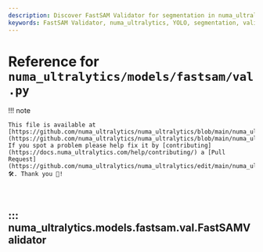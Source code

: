 ```yaml
---
description: Discover FastSAM Validator for segmentation in numa_ultralytics YOLO. Learn how to validate with custom metrics and avoid common errors. Contribute on GitHub!.
keywords: FastSAM Validator, numa_ultralytics, YOLO, segmentation, validation, metrics, GitHub, contribute, documentation
---
```


# Reference for `numa_ultralytics/models/fastsam/val.py`

!!! note

    This file is available at [https://github.com/numa_ultralytics/numa_ultralytics/blob/main/numa_ultralytics/models/fastsam/val.py](https://github.com/numa_ultralytics/numa_ultralytics/blob/main/numa_ultralytics/models/fastsam/val.py). If you spot a problem please help fix it by [contributing](https://docs.numa_ultralytics.com/help/contributing/) a [Pull Request](https://github.com/numa_ultralytics/numa_ultralytics/edit/main/numa_ultralytics/models/fastsam/val.py) 🛠️. Thank you 🙏!

<br>

## ::: numa_ultralytics.models.fastsam.val.FastSAMValidator

<br><br>
